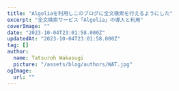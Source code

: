 ```yaml
---
title: "Algoliaを利用しこのブログに全文検索を行えるようにした"
excerpt: "全文検索サービス「Algolia」の導入と利用"
coverImage: ""
date: "2023-10-04T23:01:58.000Z"
updatedAt: "2023-10-04T23:01:58.000Z"
tag: []
author:
  name: Tatsuroh Wakasugi
  picture: "/assets/blog/authors/WAT.jpg"
ogImage:
  url: ""
---
```

